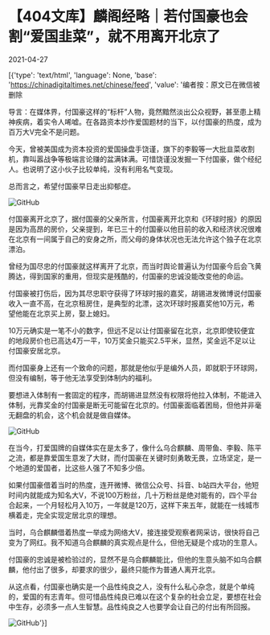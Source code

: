 # 【404文库】麟阁经略｜若付国豪也会割“爱国韭菜”，就不用离开北京了

2021-04-27

[{'type': 'text/html', 'language': None, 'base': 'https://chinadigitaltimes.net/chinese/feed', 'value': '编者按：原文已在微信被删除



导言：在媒体界，付国豪这样的“标杆”人物，竟然黯然淡出公众视野，甚至患上精神疾病，着实令人唏嘘。在各路资本炒作爱国题材的当下，以付国豪的热度，成为百万大V完全不是问题。

今天，曾被美国成为资本投资的爱国操盘手饶谨，旗下的李毅等一大批韭菜收割机，靠叫嚣战争等极端言论赚的盆满钵满。可惜饶谨没发掘一下付国豪，做个经纪人。也说明了这小伙子比较单纯，没有利用名气变现。

总而言之，希望付国豪早日走出抑郁症。



![GitHub](https://chinadigitaltimes.net/chinese/files/2021/04/image-1619522804510.png)

付国豪离开北京了，据付国豪的父亲所言，付国豪离开北京和《环球时报》的原因是因为高昂的房价，父亲提到，年已三十的付国豪以他目前的收入和经济状况很难在北京有一间属于自己的安身之所，而父母的身体状况也无法允许这个独子在北京漂泊。

曾经为国尽忠的付国豪就这样离开了北京，而当时舆论普遍认为付国豪今后会飞黄腾达，得到国家的重用，但现实是残酷的，付国豪的忠诚没能改变他的命运。

付国豪被打伤后，因为其尽忠职守获得了环球时报的嘉奖，胡锡进发微博说付国豪收入一直不高，在北京租房住，是典型的北漂，这次环球时报嘉奖他10万元，希望他能在北京买上房，娶上媳妇。

10万元确实是一笔不小的数字，但远不足以让付国豪留在北京，北京即使较便宜的地段房价也已高达4万一平，10万奖金只能买2.5平米，显然，奖金远不足以让付国豪安居北京。

而付国豪身上还有一个致命的问题，那就是他似乎是编外人员，即就职于环球网，但没有编制，等于他无法享受到体制内的福利。

要想进入体制有一套固定的程序，而胡锡进显然没有权限将他拉入体制，不能进入体制，光靠奖金的付国豪是断无可能留在北京的。付国豪面临着困局，但他并非毫无翻盘的机会，这个机会就是做自媒体。

![GitHub](https://chinadigitaltimes.net/chinese/files/2021/04/image-1619523216322.png)

在当今，打爱国牌的自媒体实在是太多了，像什么乌合麒麟、周带鱼、李毅、陈平之流，都是靠爱国生意发了大财，而付国豪在关键时刻勇敢无畏，立场坚定，是一个地道的爱国者，比这些人强了不知多少倍。

如果付国豪借着当时的热度，连开微博、微信公众号、抖音、b站四大平台，他短时间内就能成为知名大V，不说100万粉丝，几十万粉丝是绝对能有的，四个平台合起来，一个月轻松月入10万，一年就是120万，这样下来五年，就能在一线城市横着走，完全实现定居北京的理想。

当时，乌合麒麟借着热度一举成为网络大V，接连接受观察者网采访，很快将自己变为了网红。我不知道乌合麒麟的真实观点是什么，但他无疑是个成功的生意人。

付国豪的忠诚是被检验过的，显然不是乌合麒麟能比，但他的生意头脑不如乌合麒麟，他付出了很多，却要求的很少，最终只能作为普通人离开北京。

从这点看，付国豪也确实是一个品性纯良之人，没有什么私心杂念，就是个单纯的，爱国的有志青年。但可惜品性纯良已难以在这个复杂的社会立足，要想在社会中生存，必须多一点人生智慧。品性纯良之人也要学会让自己的付出有所回报。

![GitHub](https://chinadigitaltimes.net/chinese/files/2021/04/image-1619522883491.png)'}]